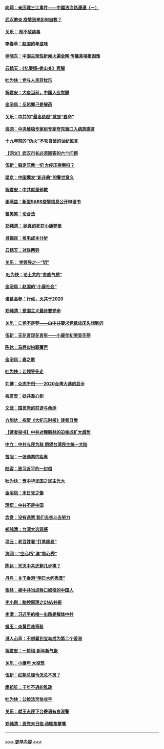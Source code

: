 #### [向莉：亲历建三江事件——中国法治路漫漫（ㄧ）](../pages/nsc993/n11827190.md?t=01290301) 
#### [武汉肺炎 疫情到来如何自救？](../pages/nsc993/n11827632.md?t=01290301) 
#### [关乐： 枪不敌病毒](../pages/nsc993/n11826746.md?t=01290301) 
#### [李春草：赵国的年滋味](../pages/nsc993/n11826321.md?t=01290301) 
#### [徐晓东：中国主观性新闻火遍全网 传播真相极困难](../pages/nsc993/n11826508.md?t=01290301) 
#### [云鹤天：《忆秦娥▪娄山关》再解](../pages/nsc993/n11824682.md?t=01290301) 
#### [吐为快：党与人民异忧乐](../pages/nsc993/n11824660.md?t=01290301) 
#### [祝君安：大疫当前，中国人应觉醒](../pages/nsc993/n11821946.md?t=01290301) 
#### [金浴凤：反躬罪己是解药](../pages/nsc993/n11820280.md?t=01290301) 
#### [关乐：中共的“最高绝密”就是“要命”](../pages/nsc993/n11816946.md?t=01290301) 
#### [海网：中央维稳专家组专家夸完海口入病房感言](../pages/nsc993/n11815138.md?t=01290301) 
#### [十九年前的“伪火”不攻自破的世纪谎言](../pages/nsc993/n11813238.md?t=01290301) 
#### [【网文】武汉市长必须回答的六个问题](../pages/nsc993/n11813848.md?t=01290301) 
#### [伍新：稳定压倒一切 大疫压得倒吗？](../pages/nsc993/n11812634.md?t=01290301) 
#### [梁京：中国爆发“新非典”的警世意义](../pages/nsc993/n11812554.md?t=01290301) 
#### [祝君安：中共就是邪教](../pages/nsc993/n11812431.md?t=01290301) 
#### [谢燕益：新型SARS疫情信息公开申请书](../pages/nsc993/n11808840.md?t=01290301) 
#### [蜀笑笑：论合法](../pages/nsc993/n11808064.md?t=01290301) 
#### [郑纯清： 她真的死在小康梦里](../pages/nsc993/n11806623.md?t=01290301) 
#### [吕锡民：核电成本分析](../pages/nsc993/n11806284.md?t=01290301) 
#### [云鹤天：对联两则](../pages/nsc993/n11805957.md?t=01290301) 
#### [关乐： 党领导之一“切”](../pages/nsc993/n11804505.md?t=01290301) 
#### [ 吐为快：论土共的“贵族气质”](../pages/nsc993/n11804490.md?t=01290301) 
#### [金浴凤：赵国的“小康社会”](../pages/nsc993/n11804452.md?t=01290301) 
#### [诸葛高参：行动，灭共于2020](../pages/nsc993/n11804120.md?t=01290301) 
#### [郑纯清：爱国主义最终要党命](../pages/nsc993/n11802197.md?t=01290301) 
#### [关乐：亡党不是梦——由中共要求党章放床头想到的](../pages/nsc993/n11802156.md?t=01290301) 
#### [伍新：无花言现花言形——小康年初哭吴花燕](../pages/nsc993/n11800044.md?t=01290301) 
#### [陈达：马屁似拍颠覆声](../pages/nsc993/n11800010.md?t=01290301) 
#### [金浴凤：春之歌](../pages/nsc993/n11797687.md?t=01290301) 
#### [吐为快：让领导先走](../pages/nsc993/n11797512.md?t=01290301) 
#### [刘博：众志所归——2020台湾大选的启示](../pages/nsc993/n11796878.md?t=01290301) 
#### [祝君安：妖共畜心剖](../pages/nsc993/n11794273.md?t=01290301) 
#### [文武：国民党的前途与命运](../pages/nsc993/n11794198.md?t=01290301) 
#### [方能达：祝贺《大纪元时报》读者日增](../pages/nsc993/n11793807.md?t=01290301) 
#### [【读者投书】中共对穆斯林的迫害成扩大趋势](../pages/nsc993/n11791371.md?t=01290301) 
#### [中立：中共与民为敌 期望台湾民主统一大陆](../pages/nsc993/n11790392.md?t=01290301) 
#### [苦胆：一张选票的距离](../pages/nsc993/n11788914.md?t=01290301) 
#### [陆客：致习近平的一封信](../pages/nsc993/n11788867.md?t=01290301) 
#### [吐为快：贺中华民国之民主光大](../pages/nsc993/n11788618.md?t=01290301) 
#### [金浴凤：末日党之像](../pages/nsc993/n11787475.md?t=01290301) 
#### [理悟：中共不是中国](../pages/nsc993/n11787463.md?t=01290301) 
#### [念贲：没有选票  我们去奋斗去努力](../pages/nsc993/n11787398.md?t=01290301) 
#### [郑纯清：台湾大选观感](../pages/nsc993/n11786210.md?t=01290301) 
#### [项云：老百姓看“打黑除恶”](../pages/nsc993/n11785398.md?t=01290301) 
#### [海网：“空心朽”演“核心秀”](../pages/nsc993/n11783874.md?t=01290301) 
#### [陈达：天灭中共还剩几步棋？](../pages/nsc993/n11783719.md?t=01290301) 
#### [丹丹：关于香港“明日大屿愿景”](../pages/nsc993/n11783273.md?t=01290301) 
#### [张林：被中共当成牲口奴役的中国人](../pages/nsc993/n11782397.md?t=01290301) 
#### [李小刚：脑控原理之DNA共振](../pages/nsc993/n11780962.md?t=01290301) 
#### [李清：习近平的唯一出路是解体中共](../pages/nsc993/n11780866.md?t=01290301) 
#### [振玉：炎黄巨难奇耻](../pages/nsc993/n11779632.md?t=01290301) 
#### [港人心声：不想看到宝岛成为第二个香港](../pages/nsc993/n11778817.md?t=01290301) 
#### [祝君安：一剪梅‧新年新气象](../pages/nsc993/n11776340.md?t=01290301) 
#### [关乐：小康年 大役现](../pages/nsc993/n11774213.md?t=01290301) 
#### [伍新：红朝总理令怎总不灵？](../pages/nsc993/n11770813.md?t=01290301) 
#### [廖祖笙：千年不遇的乱政](../pages/nsc993/n11770373.md?t=01290301) 
#### [吐为快：公检法司快收手](../pages/nsc993/n11770359.md?t=01290301) 
#### [关乐：就王志民下台寄语有良港警](../pages/nsc993/n11769903.md?t=01290301) 
#### [郑纯清：恶党末日临 动辄挨掌嘴](../pages/nsc993/n11769356.md?t=01290301) 

----
#### [ >>> 更早内容 <<< ](../indexes/nsc993-earlier.md)
